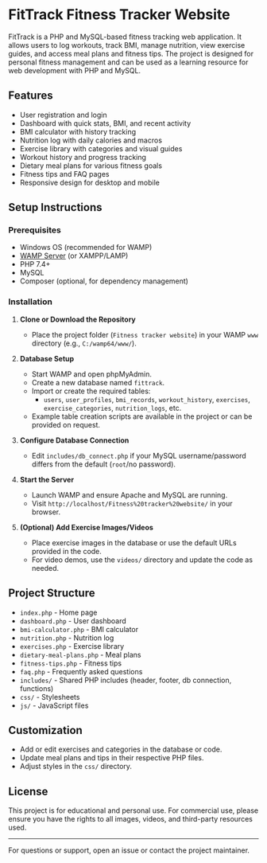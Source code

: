 # FitTrack Fitness Tracker Website

FitTrack is a PHP and MySQL-based fitness tracking web application. It allows users to log workouts, track BMI, manage nutrition, view exercise guides, and access meal plans and fitness tips. The project is designed for personal fitness management and can be used as a learning resource for web development with PHP and MySQL.

## Features
- User registration and login
- Dashboard with quick stats, BMI, and recent activity
- BMI calculator with history tracking
- Nutrition log with daily calories and macros
- Exercise library with categories and visual guides
- Workout history and progress tracking
- Dietary meal plans for various fitness goals
- Fitness tips and FAQ pages
- Responsive design for desktop and mobile

## Setup Instructions

### Prerequisites
- Windows OS (recommended for WAMP)
- [WAMP Server](https://www.wampserver.com/) (or XAMPP/LAMP)
- PHP 7.4+
- MySQL
- Composer (optional, for dependency management)

### Installation
1. **Clone or Download the Repository**
   - Place the project folder (`Fitness tracker website`) in your WAMP `www` directory (e.g., `C:/wamp64/www/`).

2. **Database Setup**
   - Start WAMP and open phpMyAdmin.
   - Create a new database named `fittrack`.
   - Import or create the required tables:
     - `users`, `user_profiles`, `bmi_records`, `workout_history`, `exercises`, `exercise_categories`, `nutrition_logs`, etc.
   - Example table creation scripts are available in the project or can be provided on request.

3. **Configure Database Connection**
   - Edit `includes/db_connect.php` if your MySQL username/password differs from the default (`root`/no password).

4. **Start the Server**
   - Launch WAMP and ensure Apache and MySQL are running.
   - Visit `http://localhost/Fitness%20tracker%20website/` in your browser.

5. **(Optional) Add Exercise Images/Videos**
   - Place exercise images in the database or use the default URLs provided in the code.
   - For video demos, use the `videos/` directory and update the code as needed.

## Project Structure
- `index.php` - Home page
- `dashboard.php` - User dashboard
- `bmi-calculator.php` - BMI calculator
- `nutrition.php` - Nutrition log
- `exercises.php` - Exercise library
- `dietary-meal-plans.php` - Meal plans
- `fitness-tips.php` - Fitness tips
- `faq.php` - Frequently asked questions
- `includes/` - Shared PHP includes (header, footer, db connection, functions)
- `css/` - Stylesheets
- `js/` - JavaScript files

## Customization
- Add or edit exercises and categories in the database or code.
- Update meal plans and tips in their respective PHP files.
- Adjust styles in the `css/` directory.

## License
This project is for educational and personal use. For commercial use, please ensure you have the rights to all images, videos, and third-party resources used.

---
For questions or support, open an issue or contact the project maintainer.

